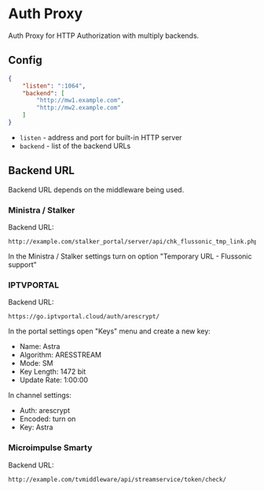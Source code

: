 # Auth Proxy

Auth Proxy for HTTP Authorization with multiply backends.

## Config

```json
{
    "listen": ":1064",
    "backend": [
        "http://mw1.example.com",
        "http://mw2.example.com"
    ]
}
```

- `listen` - address and port for built-in HTTP server
- `backend` - list of the backend URLs

## Backend URL

Backend URL depends on the middleware being used.

### Ministra / Stalker

Backend URL:

```
http://example.com/stalker_portal/server/api/chk_flussonic_tmp_link.php
```

In the Ministra / Stalker settings turn on option "Temporary URL - Flussonic support"

### IPTVPORTAL

Backend URL:

```
https://go.iptvportal.cloud/auth/arescrypt/
```

In the portal settings open "Keys" menu and create a new key:

- Name: Astra
- Algorithm: ARESSTREAM
- Mode: SM
- Key Length: 1472 bit
- Update Rate: 1:00:00

In channel settings:

- Auth: arescrypt
- Encoded: turn on
- Key: Astra

### Microimpulse Smarty

Backend URL:

```
http://example.com/tvmiddleware/api/streamservice/token/check/
```
